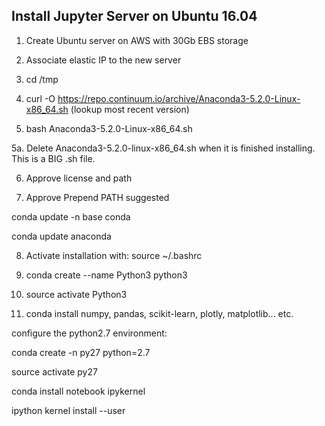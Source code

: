 ## Install Jupyter Server on Ubuntu 16.04



1. Create Ubuntu server on AWS with 30Gb EBS storage

2. Associate elastic IP to the new server

3. cd /tmp

4. curl -O https://repo.continuum.io/archive/Anaconda3-5.2.0-Linux-x86_64.sh (lookup most recent version)

5. bash Anaconda3-5.2.0-Linux-x86_64.sh

5a. Delete Anaconda3-5.2.0-linux-x86_64.sh when it is finished installing. This is a BIG .sh file.

6. Approve license and path

7. Approve Prepend PATH suggested

conda update -n base conda

conda update anaconda

8. Activate installation with: source ~/.bashrc

9. conda create --name Python3 python3

10. source activate Python3

11. conda install numpy, pandas, scikit-learn, plotly, matplotlib... etc.

configure the python2.7 environment:

conda create -n py27 python=2.7

source activate py27

conda install notebook ipykernel

ipython kernel install --user
<!--stackedit_data:
eyJoaXN0b3J5IjpbLTIxMDcxMjQ3ODFdfQ==
-->